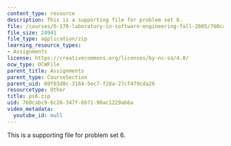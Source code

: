```yaml
---
content_type: resource
description: This is a supporting file for problem set 6.
file: /courses/6-170-laboratory-in-software-engineering-fall-2005/760cabc96c26347f6b7190ac1229ab6a_ps6.zip
file_size: 24941
file_type: application/zip
learning_resource_types:
- Assignments
license: https://creativecommons.org/licenses/by-nc-sa/4.0/
ocw_type: OCWFile
parent_title: Assignments
parent_type: CourseSection
parent_uid: 69f83d0c-3164-5ec7-f28a-27cf479cda26
resourcetype: Other
title: ps6.zip
uid: 760cabc9-6c26-347f-6b71-90ac1229ab6a
video_metadata:
  youtube_id: null
---
```

This is a supporting file for problem set 6.